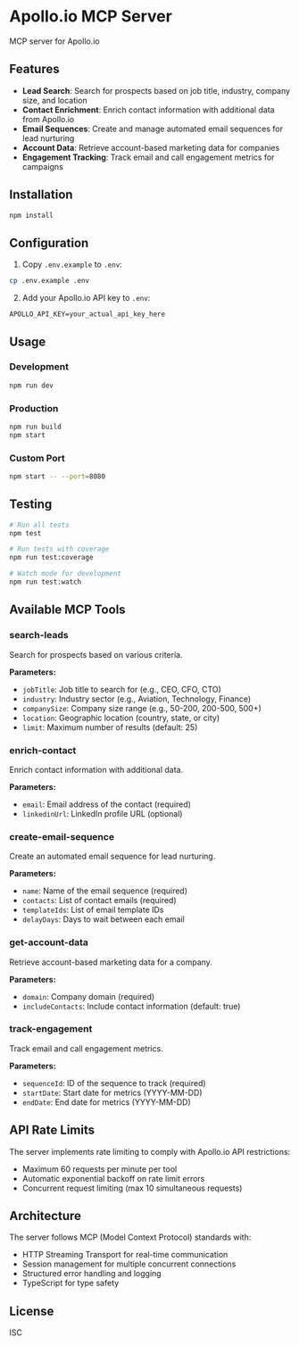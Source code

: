 # Apollo.io MCP Server

MCP server for Apollo.io 


## Features

- **Lead Search**: Search for prospects based on job title, industry, company size, and location
- **Contact Enrichment**: Enrich contact information with additional data from Apollo.io
- **Email Sequences**: Create and manage automated email sequences for lead nurturing
- **Account Data**: Retrieve account-based marketing data for companies
- **Engagement Tracking**: Track email and call engagement metrics for campaigns

## Installation

```bash
npm install
```

## Configuration

1. Copy `.env.example` to `.env`:
```bash
cp .env.example .env
```

2. Add your Apollo.io API key to `.env`:
```
APOLLO_API_KEY=your_actual_api_key_here
```

## Usage

### Development
```bash
npm run dev
```

### Production
```bash
npm run build
npm start
```

### Custom Port
```bash
npm start -- --port=8080
```

## Testing

```bash
# Run all tests
npm test

# Run tests with coverage
npm run test:coverage

# Watch mode for development
npm run test:watch
```

## Available MCP Tools

### search-leads
Search for prospects based on various criteria.

**Parameters:**
- `jobTitle`: Job title to search for (e.g., CEO, CFO, CTO)
- `industry`: Industry sector (e.g., Aviation, Technology, Finance)
- `companySize`: Company size range (e.g., 50-200, 200-500, 500+)
- `location`: Geographic location (country, state, or city)
- `limit`: Maximum number of results (default: 25)

### enrich-contact
Enrich contact information with additional data.

**Parameters:**
- `email`: Email address of the contact (required)
- `linkedinUrl`: LinkedIn profile URL (optional)

### create-email-sequence
Create an automated email sequence for lead nurturing.

**Parameters:**
- `name`: Name of the email sequence (required)
- `contacts`: List of contact emails (required)
- `templateIds`: List of email template IDs
- `delayDays`: Days to wait between each email

### get-account-data
Retrieve account-based marketing data for a company.

**Parameters:**
- `domain`: Company domain (required)
- `includeContacts`: Include contact information (default: true)

### track-engagement
Track email and call engagement metrics.

**Parameters:**
- `sequenceId`: ID of the sequence to track (required)
- `startDate`: Start date for metrics (YYYY-MM-DD)
- `endDate`: End date for metrics (YYYY-MM-DD)

## API Rate Limits

The server implements rate limiting to comply with Apollo.io API restrictions:
- Maximum 60 requests per minute per tool
- Automatic exponential backoff on rate limit errors
- Concurrent request limiting (max 10 simultaneous requests)

## Architecture

The server follows MCP (Model Context Protocol) standards with:
- HTTP Streaming Transport for real-time communication
- Session management for multiple concurrent connections
- Structured error handling and logging
- TypeScript for type safety

## License

ISC
